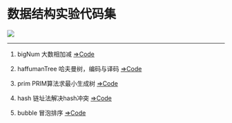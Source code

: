 # 数据结构实验代码集
![](https://img14.360buyimg.com/n1/jfs/t24907/183/814695306/202452/7cb5b2ea/5b7d3ac8N92ea02b4.jpg)

----

1. bigNum 大数相加减 [=>Code](https://github.com/ATUFO/DataStruct/blob/master/bigOperation/main.cpp)

2. haffumanTree 哈夫曼树，编码与译码 [=>Code](https://github.com/ATUFO/DataStruct/blob/master/huffmanTree/main.cpp)

3. prim PRIM算法求最小生成树 [=>Code](https://github.com/ATUFO/DataStruct/blob/master/prim/prim.cpp)

4. hash 链址法解决hash冲突 [=>Code](https://github.com/ATUFO/DataStruct/blob/master/hash/hash.cpp)

5. bubble 冒泡排序 [=>Code](https://github.com/ATUFO/DataStruct/blob/master/bubble/bubble.cpp)

